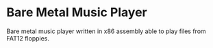 # Bare Metal Music Player

Bare metal music player written in x86 assembly able to play files from FAT12 floppies.

